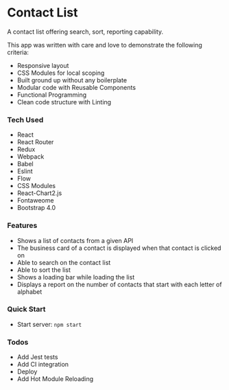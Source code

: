 # Contact List

A contact list offering search, sort, reporting capability.

This app was written with care and love to demonstrate the following criteria:

* Responsive layout
* CSS Modules for local scoping
* Built ground up without any boilerplate
* Modular code with Reusable Components
* Functional Programming
* Clean code structure with Linting

### Tech Used

* React
* React Router
* Redux
* Webpack
* Babel
* Eslint
* Flow
* CSS Modules
* React-Chart2.js
* Fontaweome
* Bootstrap 4.0

### Features

* Shows a list of contacts from a given API
* The business card of a contact is displayed when that contact is clicked on
* Able to search on the contact list
* Able to sort the list
* Shows a loading bar while loading the list
* Displays a report on the number of contacts that start with each letter of alphabet

### Quick Start

* Start server: `npm start`

### Todos

* Add Jest tests
* Add CI integration
* Deploy
* Add Hot Module Reloading
